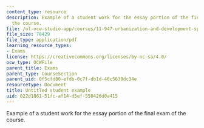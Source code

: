 ```yaml
---
content_type: resource
description: Example of a student work for the essay portion of the final exam of
  the course.
file: /ol-ocw-studio-app/courses/11-947-urbanization-and-development-spring-2009/022d186151fcaf14d5ef550426d0a415_MIT11_947s09_sw03.pdf
file_size: 78429
file_type: application/pdf
learning_resource_types:
- Exams
license: https://creativecommons.org/licenses/by-nc-sa/4.0/
ocw_type: OCWFile
parent_title: Exams
parent_type: CourseSection
parent_uid: 0f5cfd80-efdb-0c7f-db1d-46c5639dc34e
resourcetype: Document
title: Untitled student example
uid: 022d1861-51fc-af14-d5ef-550426d0a415
---
```

Example of a student work for the essay portion of the final exam of the course.